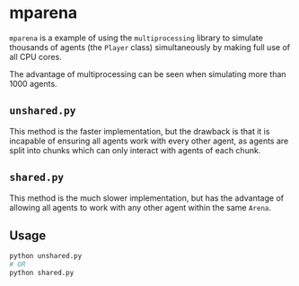 # mparena
`mparena` is a example of using the `multiprocessing` library to simulate thousands of agents (the `Player` class) simultaneously by making full use of all CPU cores.

The advantage of multiprocessing can be seen when simulating more than 1000 agents. 

## `unshared.py`
This method is the faster implementation, but the drawback is that it is incapable of ensuring all agents work with every other agent, as agents are split into chunks which can only interact with agents of each chunk.

## `shared.py`
This method is the much slower implementation, but has the advantage of allowing all agents to work with any other agent within the same `Arena`.

## Usage
```bash
python unshared.py
# OR
python shared.py
```
